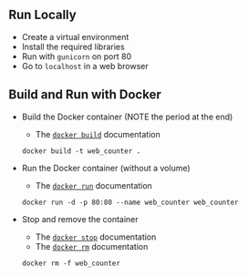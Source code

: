 
## Run Locally

* Create a virtual environment
* Install the required libraries
* Run with `gunicorn` on port 80
* Go to `localhost` in a web browser

## Build and Run with Docker

* Build the Docker container (NOTE the period at the end)
  * The [`docker build`](https://docs.docker.com/engine/reference/commandline/build/) documentation

  `docker build -t web_counter .`
  
* Run the Docker container (without a volume)
  * The [`docker run`](https://docs.docker.com/engine/reference/commandline/run/) documentation
  
  `docker run -d -p 80:80 --name web_counter web_counter`
  
* Stop and remove the container
  * The [`docker stop`](https://docs.docker.com/engine/reference/commandline/stop/) documentation
  * The [`docker rm`](https://docs.docker.com/engine/reference/commandline/rm/) documentation

  `docker rm -f web_counter`
  
